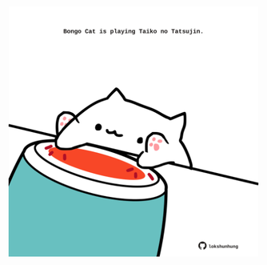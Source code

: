 <!-- built at 17/02/2025, 23:00:40 UTC -->
<p align="center">
  <img width="500" height="500" src="./ReadmeImage.svg">
</p>
